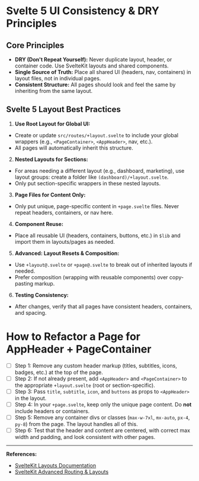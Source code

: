 
# Svelte 5 UI Consistency & DRY Principles

## Core Principles

- **DRY (Don't Repeat Yourself):** Never duplicate layout, header, or container code. Use SvelteKit layouts and shared components.
- **Single Source of Truth:** Place all shared UI (headers, nav, containers) in layout files, not in individual pages.
- **Consistent Structure:** All pages should look and feel the same by inheriting from the same layout.

## Svelte 5 Layout Best Practices

1. **Use Root Layout for Global UI:**
  - Create or update `src/routes/+layout.svelte` to include your global wrappers (e.g., `<PageContainer>`, `<AppHeader>`, nav, etc.).
  - All pages will automatically inherit this structure.

2. **Nested Layouts for Sections:**
  - For areas needing a different layout (e.g., dashboard, marketing), use layout groups: create a folder like `(dashboard)/+layout.svelte`.
  - Only put section-specific wrappers in these nested layouts.

3. **Page Files for Content Only:**
  - Only put unique, page-specific content in `+page.svelte` files. Never repeat headers, containers, or nav here.

4. **Component Reuse:**
  - Place all reusable UI (headers, containers, buttons, etc.) in `$lib` and import them in layouts/pages as needed.

5. **Advanced: Layout Resets & Composition:**
  - Use `+layout@.svelte` or `+page@.svelte` to break out of inherited layouts if needed.
  - Prefer composition (wrapping with reusable components) over copy-pasting markup.

6. **Testing Consistency:**
  - After changes, verify that all pages have consistent headers, containers, and spacing.

# How to Refactor a Page for AppHeader + PageContainer


- [ ] Step 1: Remove any custom header markup (titles, subtitles, icons, badges, etc.) at the top of the page.
- [ ] Step 2: If not already present, add `<AppHeader>` and `<PageContainer>` to the appropriate `+layout.svelte` (root or section-specific).
- [ ] Step 3: Pass `title`, `subtitle`, `icon`, and `buttons` as props to `<AppHeader>` in the layout.
- [ ] Step 4: In your `+page.svelte`, keep only the unique page content. Do **not** include headers or containers.
- [ ] Step 5: Remove any container divs or classes (`max-w-7xl`, `mx-auto`, `px-4`, `py-8`) from the page. The layout handles all of this.
- [ ] Step 6: Test that the header and content are centered, with correct max width and padding, and look consistent with other pages.

---

**References:**
- [SvelteKit Layouts Documentation](https://kit.svelte.dev/docs/layouts)
- [SvelteKit Advanced Routing & Layouts](https://svelte.dev/docs/kit/advanced-routing)
